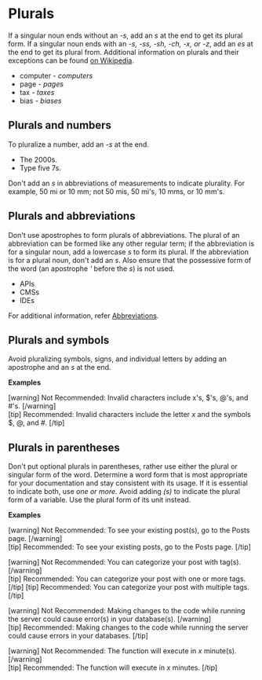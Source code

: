 # Plurals

If a singular noun ends without an *-s*, add an *s* at the end to get its plural form. If a singular noun ends with an *-s, -ss, -sh, -ch, -x, or -z*, add an *es* at the end to get its plural from. Additional information on plurals and their exceptions can be found [on Wikipedia](https://en.wikipedia.org/wiki/English_plurals).
- computer - *computers*
- page - *pages*
- tax - *taxes*
- bias - *biases*

## Plurals and numbers

To pluralize a number, add an *-s* at the end.
- The 2000s.
- Type five 7s.

Don't add an *s* in abbreviations of measurements to indicate plurality. For example, 50 mi or 10 mm; not 50 mis, 50 mi's, 10 mms, or 10 mm's.

## Plurals and abbreviations

Don't use apostrophes to form plurals of abbreviations. The plural of an abbreviation can be formed like any other regular term; if the abbreviation is for a singular noun, add a lowercase *s* to form its plural. If the abbreviation is for a plural noun, don't add an *s*. Also ensure that the possessive form of the word (an apostrophe *'* before the *s*) is not used.
- APIs
- CMSs
- IDEs  

For additional information, refer [Abbreviations]().

## Plurals and symbols

Avoid pluralizing symbols, signs, and individual letters by adding an apostrophe and an *s* at the end.

**Examples**

[warning] Not Recommended: Invalid characters include x's, $'s, @'s, and #'s. [/warning]  
[tip] Recommended: Invalid characters include the letter *x* and the symbols $, @, and #. [/tip]  

## Plurals in parentheses

Don't put optional plurals in parentheses, rather use either the plural or singular form of the word. Determine a word form that is most appropriate for your documentation and stay consistent with its usage. If it is essential to indicate both, use *one or more*.
Avoid adding *(s)* to indicate the plural form of a variable. Use the plural form of its unit instead.

**Examples**

[warning] Not Recommended: To see your existing post(s), go to the Posts page. [/warning]  
[tip] Recommended: To see your existing posts, go to the Posts page. [/tip]

[warning] Not Recommended: You can categorize your post with tag(s). [/warning]  
[tip] Recommended: You can categorize your post with one or more tags. [/tip]
[tip] Recommended: You can categorize your post with multiple tags. [/tip]

[warning] Not Recommended: Making changes to the code while running the server could cause error(s) in your database(s). [/warning]  
[tip] Recommended: Making changes to the code while running the server could cause errors in your databases. [/tip]

[warning] Not Recommended: The function will execute in *x* minute(s). [/warning]  
[tip] Recommended: The function will execute in *x* minutes. [/tip]
